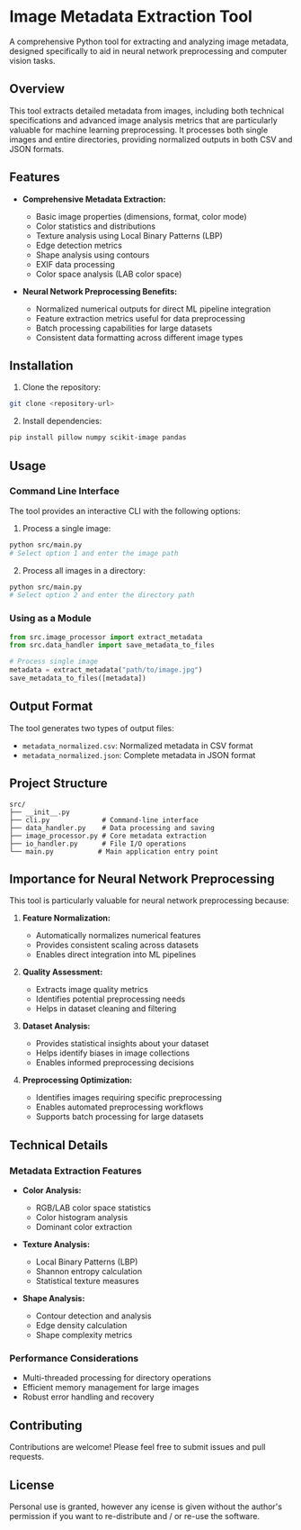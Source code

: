 # Image Metadata Extraction Tool

A comprehensive Python tool for extracting and analyzing image metadata, designed specifically to aid in neural network preprocessing and computer vision tasks.

## Overview

This tool extracts detailed metadata from images, including both technical specifications and advanced image analysis metrics that are particularly valuable for machine learning preprocessing. It processes both single images and entire directories, providing normalized outputs in both CSV and JSON formats.

## Features

- **Comprehensive Metadata Extraction:**
  - Basic image properties (dimensions, format, color mode)
  - Color statistics and distributions
  - Texture analysis using Local Binary Patterns (LBP)
  - Edge detection metrics
  - Shape analysis using contours
  - EXIF data processing
  - Color space analysis (LAB color space)

- **Neural Network Preprocessing Benefits:**
  - Normalized numerical outputs for direct ML pipeline integration
  - Feature extraction metrics useful for data preprocessing
  - Batch processing capabilities for large datasets
  - Consistent data formatting across different image types

## Installation

1. Clone the repository:
```bash
git clone <repository-url>
```

2. Install dependencies:
```bash
pip install pillow numpy scikit-image pandas
```

## Usage

### Command Line Interface

The tool provides an interactive CLI with the following options:

1. Process a single image:
```bash
python src/main.py
# Select option 1 and enter the image path
```

2. Process all images in a directory:
```bash
python src/main.py
# Select option 2 and enter the directory path
```

### Using as a Module

```python
from src.image_processor import extract_metadata
from src.data_handler import save_metadata_to_files

# Process single image
metadata = extract_metadata("path/to/image.jpg")
save_metadata_to_files([metadata])
```

## Output Format

The tool generates two types of output files:
- `metadata_normalized.csv`: Normalized metadata in CSV format
- `metadata_normalized.json`: Complete metadata in JSON format

## Project Structure

```
src/
├── __init__.py
├── cli.py             # Command-line interface
├── data_handler.py    # Data processing and saving
├── image_processor.py # Core metadata extraction
├── io_handler.py      # File I/O operations
└── main.py           # Main application entry point
```

## Importance for Neural Network Preprocessing

This tool is particularly valuable for neural network preprocessing because:

1. **Feature Normalization:**
   - Automatically normalizes numerical features
   - Provides consistent scaling across datasets
   - Enables direct integration into ML pipelines

2. **Quality Assessment:**
   - Extracts image quality metrics
   - Identifies potential preprocessing needs
   - Helps in dataset cleaning and filtering

3. **Dataset Analysis:**
   - Provides statistical insights about your dataset
   - Helps identify biases in image collections
   - Enables informed preprocessing decisions

4. **Preprocessing Optimization:**
   - Identifies images requiring specific preprocessing
   - Enables automated preprocessing workflows
   - Supports batch processing for large datasets

## Technical Details

### Metadata Extraction Features

- **Color Analysis:**
  - RGB/LAB color space statistics
  - Color histogram analysis
  - Dominant color extraction

- **Texture Analysis:**
  - Local Binary Patterns (LBP)
  - Shannon entropy calculation
  - Statistical texture measures

- **Shape Analysis:**
  - Contour detection and analysis
  - Edge density calculation
  - Shape complexity metrics

### Performance Considerations

- Multi-threaded processing for directory operations
- Efficient memory management for large images
- Robust error handling and recovery

## Contributing

Contributions are welcome! Please feel free to submit issues and pull requests.

## License

Personal use is granted, however any icense is given without the author's permission if you want to re-distribute and / or re-use the software.
